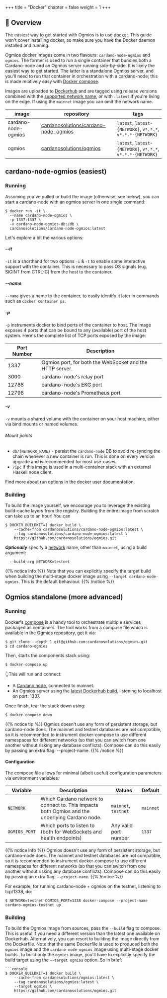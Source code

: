 +++
title = "Docker"
chapter = false
weight = 1
+++

## 🐳 Overview

The easiest way to get started with Ogmios is to use [docker](https://www.docker.com/). This guide won't cover installing docker, so make sure you have the Docker daemon installed and running.

Ogmios docker images come in two flavours: `cardano-node-ogmios` and `ogmios`. The former is used to run a single container that bundles both a Cardano-node and an Ogmios server running side-by-side. It is likely the easiest way to get started. The latter is a standalone Ogmios server, and you'll need to run that container in orchestration with a cardano-node; this is made relatively easy with [Docker compose](https://docs.docker.com/compose/).

Images are uploaded to [Dockerhub](https://dockerhub.com/) and are tagged using release versions
combined with the [supported network name](../../../config/network), or with `:latest` if you're
living on the edge. If using the `mainnet` image you can omit the network name.

| image               | repository                                                                                      | tags               |
| ---                 | ---                                                                                             | ---                |
| cardano-node-ogmios | [cardanosolutions/cardano-node-ogmios](https://hub.docker.com/repository/docker/cardanosolutions/cardano-node-ogmios) | `latest`, `latest-{NETWORK}`, `v*.*.*`, `v*.*.*-{NETWORK}` |
| ogmios              | [cardanosolutions/ogmios](https://hub.docker.com/repository/docker/cardanosolutions/ogmios)                           | `latest`, `latest-{NETWORK}`, `v*.*.*`, `v*.*.*-{NETWORK}` |

## cardano-node-ogmios (easiest)

### Running

Assuming you've pulled or build the image (otherwise, see below), you can start a cardano-node with an ogmios server in one single command:

```console
$ docker run -it \
  --name cardano-node-ogmios \
  -p 1337:1337 \
  -v cardano-node-ogmios-db:/db \
  cardanosolutions/cardano-node-ogmios:latest
```

Let's explore a bit the various options:

##### --it

`-it` is a shorthand for two options `-i` & `-t` to enable some interactive support with the container. This is necessary to pass OS signals (e.g. SIGINT from CTRL-C) from the host to the container.

##### --name

`--name` gives a name to the container, to easily identify it later in commands such as `docker container ps`.

##### -p

`-p` instruments docker to bind ports of the container to host. The image exposes 4 ports that can be bound to any (available) port of the host system. Here's the complete list of TCP ports exposed by the image:

| Port Number | Description                                              |
| ---         | ---                                                      |
| 1337        | Ogmios port, for both the WebSocket and the HTTP server. |
| 3000        | cardano-node's relay port                                |
| 12788       | cardano-node's EKG port                                  |
| 12798       | cardano-node's Prometheus port                           |

##### -v

`-v` mounts a shared volume with the container on your host machine, either via bind mounts or named volumes.

###### Mount points
- `db/{NETWORK_NAME}` - persist the `cardano-node` DB to avoid re-syncing the chain whenever a new container is run. This is done on every version upgrade and is recommended for most use-cases.
- `/ipc` if this image is used in a multi-container stack with an external Haskell node client.

Find more about run options in the docker user documentation.

### Building

To build the image yourself, we encourage you to leverage the existing build-cache layers from the registry. Building the entire image from scratch can take up to an hour! You can

```console
$ DOCKER_BUILDKIT=1 docker build \
    --cache-from cardanosolutions/cardano-node-ogmios:latest \
    --tag cardanosolutions/cardano-node-ogmios:latest \
    https://github.com/cardanosolutions/ogmios.git
```

**_Optionally_**  specify a [network](../../../config/network) name, other than `mainnet`, using a build
argument:

```console
  --build-arg NETWORK=testnet
```

{{% notice info %}}
Note that you can explicitly specify the target build when building the multi-stage docker image using `--target cardano-node-ogmios`. This is the default behaviour.
{{% /notice %}}

## Ogmios standalone (more advanced)

### Running

Docker's [compose](https://docs.docker.com/compose/) is a handy tool to orchestrate multiple services packaged as containers. The tool works from a compose file which is available in the Ogmios repository, get it via:

```console
$ git clone --depth 1 git@github.com:cardanosolutions/ogmios.git
$ cd cardano-ogmios
```

Then, starts the components stack using:

```console
$ docker-compose up
```

👆This will run and connect:

- A [Cardano node](https://github.com/input-output-hk/cardano-node/), connected to mainnet.
- An Ogmios server using the [latest Dockerhub build](https://hub.docker.com/r/cardanosolutions/ogmios), listening to localhost on port: 1337.

Once finish, tear the stack down using:

```console
$ docker-compose down
```

{{% notice tip %}}
Ogmios doesn’t use any form of persistent storage, but cardano-node does. The mainnet and testnet databases are not compatible, so it is recommended to instrument docker-compose to use different namespaces for different networks (so that you can switch from one another without risking any database conflicts). Compose can do this easily by passing an extra flag: --project-name.
{{% /notice %}}

#### Configuration

The compose file allows for minimal (albeit useful) configuration parameters via environment variables:

Variable      | Description                                                                                    | Values                 | Default
---           | ---                                                                                            | ---                    | ---
`NETWORK`     | Which Cardano network to connect to. This impacts both Ogmios and the underlying Cardano node. | `mainnet`, `testnet`   | `mainnet`
`OGMIOS_PORT` | Which ports to listen to (both for WebSockets and health endpoints)                            | Any valid port number. | `1337`

{{% notice info %}}
Ogmios doesn't use any form of persistent storage, but cardano-node does. The mainnet and testnet databases are not compatible, so it is recommended to instrument docker-compose to use different namespaces for different networks (so that you can switch from one another without risking any database conflicts). Compose can do this easily by passing an extra flag: `--project-name`.
{{% /notice %}}

For example, for running cardano-node + ogmios on the testnet, listening to tcp/1338, do:

```console
$ NETWORK=testnet OGMIOS_PORT=1338 docker-compose --project-name cardano-ogmios-testnet up
```


### Building

To build the Ogmios image from sources, pass the `--build` flag to compose. This is useful if you need a different version than the latest one available on Dockerhub. Alternatively, you can resort to building the image directly from the Dockerfile. Note that the same Dockerfile is used to produced both the `ogmios` image and the `cardano-node-ogmios` image using multi-stage docker builds. To build only the `ogmios` image, you'll have to explicitly specify the build target using the `--target ogmios` option. So in brief:

```console
```console
$ DOCKER_BUILDKIT=1 docker build \
    --cache-from cardanosolutions/ogmios:latest \
    --tag cardanosolutions/ogmios:latest \
    --target ogmios \
    https://github.com/cardanosolutions/ogmios.git
```

